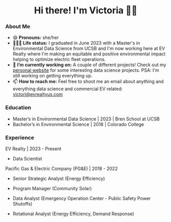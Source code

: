 <h1 align="center">Hi there! I'm Victoria 👋🏼</h1>

### About Me
- 😄 **Pronouns:** she/her
- 👩🏻‍🎓 **Life status:** I graduated in June 2023 with a Master's in Environmental Data Science from UCSB and I'm now working here at EV Realty where I'm making an equitable and positive environmental impact helping to optimize electric fleet operations.
- 🔭 **I’m currently working on:** A couple of different projects! Check out my [personal website](https://victoriacutler.github.io/posts.html) for some interesting data science projects. PSA: I'm still working on getting everything up.
- 📫 **How to reach me:** Feel free to shoot me an email about anything and everything data science and commercial EV related: victori@evrealtyus.com

### Education
- Master’s in Environmental Data Science | 2023 | Bren School at UCSB
- Bachelor’s in Environmental Science | 2018 | Colorado College

### Experience

EV Realty | 2023 - Present

- Data Scientist

Pacific Gas & Electric Company (PG&E) | 2018 - 2022

- Senior Strategic Analyst (Energy Efficiency)

- Program Manager (Community Solar)

- Data Analyst (Emergency Operation Center - Public Safety Power Shutoffs)

- Rotational Analyst (Energy Efficiency, Demand Response)

<!--
**vcutler-evr/vcutler-evr** is a ✨ _special_ ✨ repository because its `README.md` (this file) appears on your GitHub profile.

Here are some ideas to get you started:

- 🔭 I’m currently working on ...
- 🌱 I’m currently learning ...
- 👯 I’m looking to collaborate on ...
- 🤔 I’m looking for help with ...
- 💬 Ask me about ...
- 📫 How to reach me: ...
- 😄 Pronouns: ...
- ⚡ Fun fact: ...
-->
